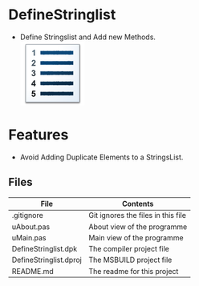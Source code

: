 # DefineStringlist
- Define Stringslist and Add new Methods.                                                              
![](DefineStringList_.png) 



# Features  
- Avoid Adding Duplicate Elements to a StringsList.






## Files

| File | Contents | 
| --- | --- |
| .gitignore | Git ignores the files in this file |
| uAbout.pas | About view of the programme |
| uMain.pas | Main view of the programme |
| DefineStringlist.dpk | The compiler project file |
| DefineStringlist.dproj | The MSBUILD project file |
| README.md | The readme for this project |



